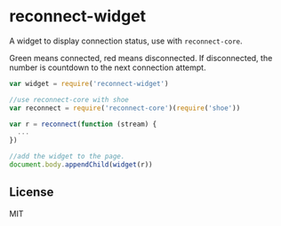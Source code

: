 # reconnect-widget

A widget to display connection status, use with `reconnect-core`.

Green means connected, red means disconnected. If disconnected,
the number is countdown to the next connection attempt.

``` js
var widget = require('reconnect-widget')

//use reconnect-core with shoe
var reconnect = require('reconnect-core')(require('shoe'))

var r = reconnect(function (stream) {
  ...
})

//add the widget to the page.
document.body.appendChild(widget(r))

```


## License

MIT
